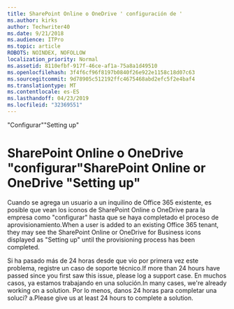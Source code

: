 ```yaml
---
title: SharePoint Online o OneDrive ' configuración de '
ms.author: kirks
author: Techwriter40
ms.date: 9/21/2018
ms.audience: ITPro
ms.topic: article
ROBOTS: NOINDEX, NOFOLLOW
localization_priority: Normal
ms.assetid: 8110efbf-917f-46ce-af1a-75a8a1d49510
ms.openlocfilehash: 3f4f6cf96f8197b0840f26e922e1158c18d07c63
ms.sourcegitcommit: 9d78905c512192ffc4675468abd2efc5f2e4baf4
ms.translationtype: MT
ms.contentlocale: es-ES
ms.lasthandoff: 04/23/2019
ms.locfileid: "32369551"
---
```

<span data-ttu-id="7c4f6-102">"Configurar"</span><span class="sxs-lookup"><span data-stu-id="7c4f6-102">"Setting up"</span></span>

# <a name="sharepoint-online-or-onedrive-setting-up"></a><span data-ttu-id="7c4f6-103">SharePoint Online o OneDrive "configurar"</span><span class="sxs-lookup"><span data-stu-id="7c4f6-103">SharePoint Online or OneDrive "Setting up"</span></span>

<span data-ttu-id="7c4f6-104">Cuando se agrega un usuario a un inquilino de Office 365 existente, es posible que vean los iconos de SharePoint Online o OneDrive para la empresa como "configurar" hasta que se haya completado el proceso de aprovisionamiento.</span><span class="sxs-lookup"><span data-stu-id="7c4f6-104">When a user is added to an existing Office 365 tenant, they may see the SharePoint Online or OneDrive for Business icons displayed as "Setting up" until the provisioning process has been completed.</span></span>
  
<span data-ttu-id="7c4f6-105">Si ha pasado más de 24 horas desde que vio por primera vez este problema, registre un caso de soporte técnico.</span><span class="sxs-lookup"><span data-stu-id="7c4f6-105">If more than 24 hours have passed since you first saw this issue, please log a support case.</span></span> <span data-ttu-id="7c4f6-106">En muchos casos, ya estamos trabajando en una solución.</span><span class="sxs-lookup"><span data-stu-id="7c4f6-106">In many cases, we're already working on a solution.</span></span> <span data-ttu-id="7c4f6-107">Por lo menos, danos 24 horas para completar una soluci? a.</span><span class="sxs-lookup"><span data-stu-id="7c4f6-107">Please give us at least 24 hours to complete a solution.</span></span>
  

